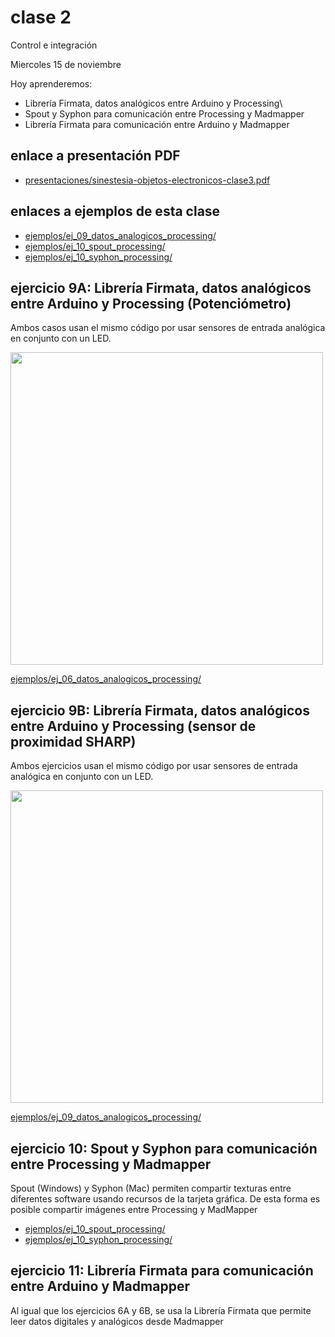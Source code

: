 # clase 2

Control e integración

Miercoles 15 de noviembre

Hoy aprenderemos:

- Librería Firmata, datos analógicos entre Arduino y Processing\
- Spout y Syphon para comunicación entre Processing y Madmapper
- Librería Firmata para comunicación entre Arduino y Madmapper

## enlace a presentación PDF
- [presentaciones/sinestesia-objetos-electronicos-clase3.pdf](./presentaciones/sinestesia-objetos-electronicos-clase3.pdf)

## enlaces a ejemplos de esta clase

- [ejemplos/ej_09_datos_analogicos_processing/](./ejemplos/ej_09_datos_analogicos_processing/)
- [ejemplos/ej_10_spout_processing/](./ejemplos/ej_10_spout_processing)
- [ejemplos/ej_10_syphon_processing/](./ejemplos/ej_10_syphon_processing)

## ejercicio 9A: Librería Firmata, datos analógicos entre Arduino y Processing (Potenciómetro)

Ambos casos usan el mismo código por usar sensores de entrada analógica en conjunto con un LED.

<img src="archivos/ej_06A_datos_analogicos_pot.jpg" width="500">

[ejemplos/ej_06_datos_analogicos_processing/](./ejemplos/ej_06_datos_analogicos_processing/)

## ejercicio 9B: Librería Firmata, datos analógicos entre Arduino y Processing (sensor de proximidad SHARP)

Ambos ejercicios usan el mismo código por usar sensores de entrada analógica en conjunto con un LED.

<img src="archivos/ej_09B_datos_analogicos_sharp.jpg" width="500">

[ejemplos/ej_09_datos_analogicos_processing/](./ejemplos/ej_06_datos_analogicos_processing/)

## ejercicio 10: Spout y Syphon para comunicación entre Processing y Madmapper

Spout (Windows) y Syphon (Mac) permiten compartir texturas entre diferentes software usando recursos de la tarjeta gráfica.
De esta forma es posible compartir imágenes entre Processing y MadMapper

- [ejemplos/ej_10_spout_processing/](./ejemplos/ej_07_spout_processing)
- [ejemplos/ej_10_syphon_processing/](./ejemplos/ej_07_syphon_processing)

## ejercicio 11: Librería Firmata para comunicación entre Arduino y Madmapper

Al igual que los ejercicios 6A y 6B, se usa la Librería Firmata que permite leer datos digitales y analógicos desde Madmapper
